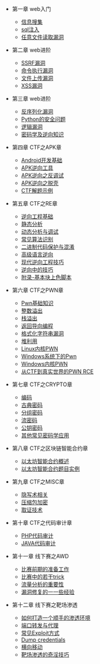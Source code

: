 * 第一章 web入门

    * [信息搜集](/pages/web/1.1)
    * [sql注入](/pages/web/1.2)
    * [任意文件读取漏洞](/pages/web/1.3)

* 第二章 web进阶
    * [SSRF漏洞](/pages/web/2.1)
    * [命令执行漏洞](/pages/web/2.2)
    * [文件上传漏洞](/pages/web/2.3)
    * [XSS漏洞](/pages/web/2.4)

* 第三章 web进阶
    * [反序列化漏洞](/pages/web/3.1)
    * [Python的安全问题](/pages/web/3.2)
    * [逻辑漏洞](/pages/web/3.3)
    * [密码学及逆向知识](/pages/web/3.4)

* 第四章 CTF之APK章
    * [Android开发基础](/pages/apk/4.1)
    * [APK逆向工具](/pages/apk/4.2)
    * [APK逆向之反调试](/pages/apk/4.3)
    * [APK逆向之脱壳](/pages/apk/4.4)
    * [CTF解题示例](/pages/apk/4.5)

* 第五章 CTF之RE章
    * [逆向工程基础](/pages/reverse/5.1)
    * [静态分析](/pages/reverse/5.2)
    * [动态分析与调试](/pages/reverse/5.3)
    * [常见算法识别](/pages/reverse/5.4)
    * [二进制代码保护与混淆](/pages/reverse/5.5)
    * [高级语言逆向](/pages/reverse/5.6)
    * [现代逆向工程技巧](/pages/reverse/5.7)
    * [逆向中的技巧](/pages/reverse/5.8)
    * [附录-基本块上色脚本](/pages/reverse/appendix)

* 第六章 CTF之PWN章
    * [Pwn基础知识](/pages/pwn/6.1)
    * [整数溢出](/pages/pwn/6.2)
    * [栈溢出](/pages/pwn/6.3)
    * [返回导向编程](/pages/pwn/6.4)
    * [格式化字符串漏洞](/pages/pwn/6.5)
    * [堆利用](/pages/pwn/6.6)
    * [Linux内核PWN](/pages/pwn/6.7)
    * [Windows系统下的Pwn](/pages/pwn/6.8)
    * [Windows内核PWN](/pages/pwn/6.9)
    * [从CTF到真实世界的PWN RCE](/pages/pwn/6.10)

* 第七章 CTF之CRYPTO章
    * [编码](/pages/crypto/7.0)
    * [古典密码](/pages/crypto/7.1)
    * [分组密码](/pages/crypto/7.2)
    * [流密码](/pages/crypto/7.3)
    * [公钥密码](/pages/crypto/7.4)
    * [其他常见密码学应用](/pages/crypto/7.5)

* 第八章 CTF之区块链智能合约章
    * [以太坊智能合约概述](/pages/blockchain/8.1)
    * [以太坊智能合约题目实例](/pages/blockchain/8.2)

* 第九章 CTF之MISC章
    * [隐写术相关](/pages/misc/9.1)
    * [压缩包加密](/pages/misc/9.2)
    * [取证技术](/pages/misc/9.3)

* 第十章 CTF之代码审计章
    * [PHP代码审计](/pages/shenji/10.1)
    * [JAVA代码审计](/pages/shenji/10.2)

* 第十一章 线下赛之AWD
    * [比赛前期的准备⼯作](/pages/awd/11.1)
    * [比赛中的若⼲trick](/pages/awd/11.2)
    * [流量分析的重要性](/pages/awd/11.3)
    * [漏洞修复的⼀一些经验](/pages/awd/11.4)

* 第十二章 线下赛之靶场渗透
    * [如何打造一个顺手的渗透环境](/pages/pentest/12.1)
    * [端口转发与代理](/pages/pentest/12.2)
    * [常见Exploit方式](/pages/pentest/12.3)
    * [Dump credentials](/pages/pentest/12.4)
    * [横向移动](/pages/pentest/12.5)
    * [靶场渗透的奇淫技巧](/pages/pentest/12.6)
